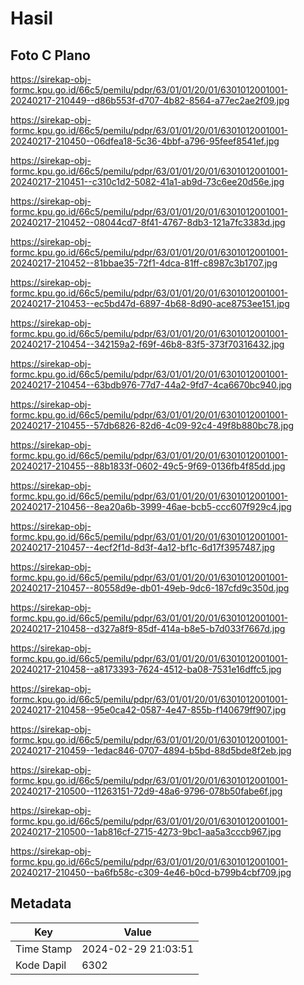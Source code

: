 # Hasil

## Foto C Plano

https://sirekap-obj-formc.kpu.go.id/66c5/pemilu/pdpr/63/01/01/20/01/6301012001001-20240217-210449--d86b553f-d707-4b82-8564-a77ec2ae2f09.jpg

https://sirekap-obj-formc.kpu.go.id/66c5/pemilu/pdpr/63/01/01/20/01/6301012001001-20240217-210450--06dfea18-5c36-4bbf-a796-95feef8541ef.jpg

https://sirekap-obj-formc.kpu.go.id/66c5/pemilu/pdpr/63/01/01/20/01/6301012001001-20240217-210451--c310c1d2-5082-41a1-ab9d-73c6ee20d56e.jpg

https://sirekap-obj-formc.kpu.go.id/66c5/pemilu/pdpr/63/01/01/20/01/6301012001001-20240217-210452--08044cd7-8f41-4767-8db3-121a7fc3383d.jpg

https://sirekap-obj-formc.kpu.go.id/66c5/pemilu/pdpr/63/01/01/20/01/6301012001001-20240217-210452--81bbae35-72f1-4dca-81ff-c8987c3b1707.jpg

https://sirekap-obj-formc.kpu.go.id/66c5/pemilu/pdpr/63/01/01/20/01/6301012001001-20240217-210453--ec5bd47d-6897-4b68-8d90-ace8753ee151.jpg

https://sirekap-obj-formc.kpu.go.id/66c5/pemilu/pdpr/63/01/01/20/01/6301012001001-20240217-210454--342159a2-f69f-46b8-83f5-373f70316432.jpg

https://sirekap-obj-formc.kpu.go.id/66c5/pemilu/pdpr/63/01/01/20/01/6301012001001-20240217-210454--63bdb976-77d7-44a2-9fd7-4ca6670bc940.jpg

https://sirekap-obj-formc.kpu.go.id/66c5/pemilu/pdpr/63/01/01/20/01/6301012001001-20240217-210455--57db6826-82d6-4c09-92c4-49f8b880bc78.jpg

https://sirekap-obj-formc.kpu.go.id/66c5/pemilu/pdpr/63/01/01/20/01/6301012001001-20240217-210455--88b1833f-0602-49c5-9f69-0136fb4f85dd.jpg

https://sirekap-obj-formc.kpu.go.id/66c5/pemilu/pdpr/63/01/01/20/01/6301012001001-20240217-210456--8ea20a6b-3999-46ae-bcb5-ccc607f929c4.jpg

https://sirekap-obj-formc.kpu.go.id/66c5/pemilu/pdpr/63/01/01/20/01/6301012001001-20240217-210457--4ecf2f1d-8d3f-4a12-bf1c-6d17f3957487.jpg

https://sirekap-obj-formc.kpu.go.id/66c5/pemilu/pdpr/63/01/01/20/01/6301012001001-20240217-210457--80558d9e-db01-49eb-9dc6-187cfd9c350d.jpg

https://sirekap-obj-formc.kpu.go.id/66c5/pemilu/pdpr/63/01/01/20/01/6301012001001-20240217-210458--d327a8f9-85df-414a-b8e5-b7d033f7667d.jpg

https://sirekap-obj-formc.kpu.go.id/66c5/pemilu/pdpr/63/01/01/20/01/6301012001001-20240217-210458--a8173393-7624-4512-ba08-7531e16dffc5.jpg

https://sirekap-obj-formc.kpu.go.id/66c5/pemilu/pdpr/63/01/01/20/01/6301012001001-20240217-210458--95e0ca42-0587-4e47-855b-f140679ff907.jpg

https://sirekap-obj-formc.kpu.go.id/66c5/pemilu/pdpr/63/01/01/20/01/6301012001001-20240217-210459--1edac846-0707-4894-b5bd-88d5bde8f2eb.jpg

https://sirekap-obj-formc.kpu.go.id/66c5/pemilu/pdpr/63/01/01/20/01/6301012001001-20240217-210500--11263151-72d9-48a6-9796-078b50fabe6f.jpg

https://sirekap-obj-formc.kpu.go.id/66c5/pemilu/pdpr/63/01/01/20/01/6301012001001-20240217-210500--1ab816cf-2715-4273-9bc1-aa5a3cccb967.jpg

https://sirekap-obj-formc.kpu.go.id/66c5/pemilu/pdpr/63/01/01/20/01/6301012001001-20240217-210450--ba6fb58c-c309-4e46-b0cd-b799b4cbf709.jpg


## Metadata

| Key        | Value               |
| ---------- | ------------------- |
| Time Stamp | 2024-02-29 21:03:51 |
| Kode Dapil | 6302                |



